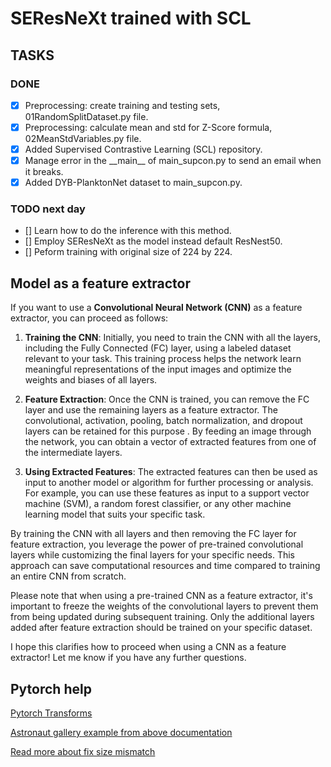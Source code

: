 # SEResNeXt trained with SCL

## TASKS

### DONE
- [x] Preprocessing: create training and testing sets, 01RandomSplitDataset.py file.
- [x] Preprocessing: calculate mean and std for Z-Score formula, 02MeanStdVariables.py file.
- [x] Added Supervised Contrastive Learning (SCL) repository.
- [x] Manage error in the \_\_main\_\_ of main_supcon.py to send an email when it breaks.
- [x] Added DYB-PlanktonNet dataset to main_supcon.py.
	
### TODO next day
- [] Learn how to do the inference with this method.
- [] Employ SEResNeXt as the model instead default ResNest50.
- [] Peform training with original size of 224 by 224.

## Model as a feature extractor

If you want to use a **Convolutional Neural Network (CNN)** as a feature extractor, you can proceed as follows:

1. **Training the CNN**: Initially, you need to train the CNN with all the layers, including the Fully Connected (FC) layer, using a labeled dataset relevant to your task. This training process helps the network learn meaningful representations of the input images and optimize the weights and biases of all layers.

2. **Feature Extraction**: Once the CNN is trained, you can remove the FC layer and use the remaining layers as a feature extractor. The convolutional, activation, pooling, batch normalization, and dropout layers can be retained for this purpose . By feeding an image through the network, you can obtain a vector of extracted features from one of the intermediate layers.

3. **Using Extracted Features**: The extracted features can then be used as input to another model or algorithm for further processing or analysis. For example, you can use these features as input to a support vector machine (SVM), a random forest classifier, or any other machine learning model that suits your specific task.

By training the CNN with all layers and then removing the FC layer for feature extraction, you leverage the power of pre-trained convolutional layers while customizing the final layers for your specific needs. This approach can save computational resources and time compared to training an entire CNN from scratch.

Please note that when using a pre-trained CNN as a feature extractor, it's important to freeze the weights of the convolutional layers to prevent them from being updated during subsequent training. Only the additional layers added after feature extraction should be trained on your specific dataset.

I hope this clarifies how to proceed when using a CNN as a feature extractor! Let me know if you have any further questions.

## Pytorch help

[Pytorch Transforms](https://pytorch.org/vision/main/auto_examples/transforms/plot_transforms_illustrations.html)

[Astronaut gallery example from above documentation](https://github.com/pytorch/vision/tree/main/gallery/)

[Read more about fix size mismatch](https://discuss.pytorch.org/t/how-to-fix-size-mismatch-pretrained-model-for-large-input-image-sizes/144025/2)